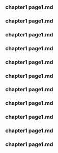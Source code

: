 ### chapter1 page1.md ###
### chapter1 page1.md ###
### chapter1 page1.md ###
### chapter1 page1.md ###
### chapter1 page1.md ###
### chapter1 page1.md ###
### chapter1 page1.md ###
### chapter1 page1.md ###
### chapter1 page1.md ###
### chapter1 page1.md ###
### chapter1 page1.md ###
